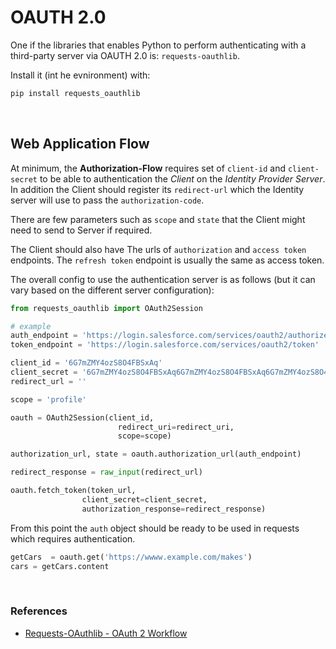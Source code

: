 # OAUTH 2.0

One if the libraries that enables Python to perform authenticating with a third-party server via OAUTH 2.0 is: ```requests-oauthlib```.

Install it (int he evnironment) with:

```bash
pip install requests_oauthlib
```

<br>

## Web Application Flow

At minimum, the **Authorization-Flow** requires set of ```client-id``` and ```client-secret``` to be able to authentication the *Client* on the *Identity Provider Server*.<br>
In addition the Client should register its ```redirect-url``` which the Identity server will use to pass the ```authorization-code```.

There are few parameters such as ```scope``` and ```state``` that the Client might need to send to Server if required.

The Client should also have The urls of ```authorization``` and ```access token``` endpoints. The ```refresh token``` endpoint is usually the same as access token.

The overall config to use the authentication server is as follows (but it can vary based on the different server configuration):

```py
from requests_oauthlib import OAuth2Session

# example
auth_endpoint = 'https://login.salesforce.com/services/oauth2/authorize'
token_endpoint = 'https://login.salesforce.com/services/oauth2/token'

client_id = '6G7mZMY4ozS8O4FBSxAq'
client_secret = '6G7mZMY4ozS8O4FBSxAq6G7mZMY4ozS8O4FBSxAq6G7mZMY4ozS8O4FBSxAq'
redirect_url = ''

scope = 'profile'

oauth = OAuth2Session(client_id, 
                        redirect_uri=redirect_uri,
                        scope=scope)

authorization_url, state = oauth.authorization_url(auth_endpoint)

redirect_response = raw_input(redirect_url)

oauth.fetch_token(token_url,
                client_secret=client_secret,
                authorization_response=redirect_response)
```

From this point the ```auth``` object should be ready to be used in requests which requires authentication.

```py
getCars  = oauth.get('https://wwww.example.com/makes')
cars = getCars.content
```

<br>

### References

* [Requests-OAuthlib - OAuth 2 Workflow](https://requests-oauthlib.readthedocs.io/en/latest/oauth2_workflow.html)